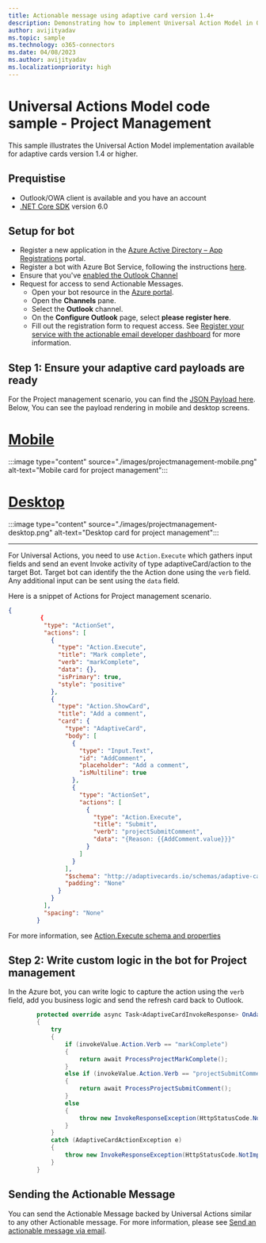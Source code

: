 ```yaml
---
title: Actionable message using adaptive card version 1.4+
description: Demonstrating how to implement Universal Action Model in Outlook
author: avijityadav
ms.topic: sample
ms.technology: o365-connectors
ms.date: 04/08/2023
ms.author: avijityadav
ms.localizationpriority: high
---
```


# Universal Actions Model code sample - Project Management

This sample illustrates the Universal Action Model implementation available for adaptive cards version 1.4 or higher.

## Prequistise
* Outlook/OWA client is available and you have an account
* [.NET Core SDK](https://dotnet.microsoft.com/en-us/download) version 6.0

## Setup for bot
* Register a new application in the [Azure Active Directory – App Registrations](https://go.microsoft.com/fwlink/?linkid=2083908) portal.
* Register a bot with Azure Bot Service, following the instructions [here](https://docs.microsoft.com/azure/bot-service/bot-service-quickstart-registration?view=azure-bot-service-3.0).
* Ensure that you've [enabled the Outlook Channel](https://learn.microsoft.com/en-us/azure/bot-service/bot-service-channel-connect-actionable-email?view=azure-bot-service-4.0)
* Request for access to send Actionable Messages.
    - Open your bot resource in the [Azure portal](https://ms.portal.azure.com/).
    - Open the **Channels** pane.
    - Select the **Outlook** channel.
    - On the **Configure Outlook** page, select **please register here**.
    - Fill out the registration form to request access. See [Register your service with the actionable email developer dashboard](./email-dev-dashboard.md) for more information.

## Step 1: Ensure your adaptive card payloads are ready

For the Project management scenario, you can find the [JSON Payload here](./ProjectManagement.json). Below, You can see the payload rendering in mobile and desktop screens. 

# [Mobile](#tab/mobile)

:::image type="content" source="./images/projectmanagement-mobile.png" alt-text="Mobile card for project management":::

# [Desktop](#tab/desktop)

:::image type="content" source="./images/projectmanagement-desktop.png" alt-text="Desktop card for project management":::

* * *

For Universal Actions, you need to use `Action.Execute` which gathers input fields and send an event Invoke activity of type adaptiveCard/action to the target Bot. Target bot can identify the the Action done using the `verb` field. Any additional input can be sent using the `data` field.

Here is a snippet of Actions for Project management scenario.

```JSON
{
         {
          "type": "ActionSet",
          "actions": [
            {
              "type": "Action.Execute",
              "title": "Mark complete",
              "verb": "markComplete",
              "data": {},
              "isPrimary": true,
              "style": "positive"
            },
            {
              "type": "Action.ShowCard",
              "title": "Add a comment",
              "card": {
                "type": "AdaptiveCard",
                "body": [
                  {
                    "type": "Input.Text",
                    "id": "AddComment",
                    "placeholder": "Add a comment",
                    "isMultiline": true
                  },
                  {
                    "type": "ActionSet",
                    "actions": [
                      {
                        "type": "Action.Execute",
                        "title": "Submit",
                        "verb": "projectSubmitComment",
                        "data": "{Reason: {{AddComment.value}}}"
                      }
                    ]
                  }
                ],
                "$schema": "http://adaptivecards.io/schemas/adaptive-card.json",
                "padding": "None"
              }
            }
          ],
          "spacing": "None"
        }
```

For more information, see [Action.Execute schema and properties](https://learn.microsoft.com/en-us/adaptive-cards/authoring-cards/universal-action-model#actionexecute)

## Step 2: Write custom logic in the bot for Project management

In the Azure bot, you can write logic to capture the action using the `verb` field, add you business logic and send the refresh card back to Outlook.

```C#
        protected override async Task<AdaptiveCardInvokeResponse> OnAdaptiveCardInvokeAsync(ITurnContext<IInvokeActivity> turnContext, AdaptiveCardInvokeValue invokeValue, CancellationToken cancellationToken)
        {
            try
            {
                if (invokeValue.Action.Verb == "markComplete")
                {
                    return await ProcessProjectMarkComplete();
                }
                else if (invokeValue.Action.Verb == "projectSubmitComment")
                {
                    return await ProcessProjectSubmitComment();
                }
                else
                {
                    throw new InvokeResponseException(HttpStatusCode.NotImplemented);
                }
            }
            catch (AdaptiveCardActionException e)
            {
                throw new InvokeResponseException(HttpStatusCode.NotImplemented, e.Response);
            }
        }
```

## Sending the Actionable Message

You can send the Actionable Message backed by Universal Actions similar to any other Actionable message. For more information, please see [Send an actionable message via email](./send-via-email.md).


